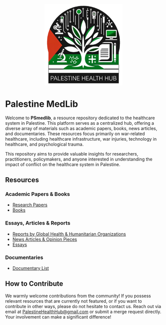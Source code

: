 <p align="center">
  <img src="gfx/PHH_Logo_transp.png" alt="Palestine Health Hub logo" width="250">
</p>


# Palestine MedLib

Welcome to **PSmedlib**, a resource repository dedicated to the healthcare system in Palestine. This platform serves as a centralized hub, offering a diverse array of materials such as academic papers, books, news articles, and documentaries. These resources focus primarily on war-related healthcare, including healthcare infrastructure, war injuries, technology in healthcare, and psychological trauma.

This repository aims to provide valuable insights for researchers, practitioners, policymakers, and anyone interested in understanding the impact of conflict on the healthcare system in Palestine.


## Resources
### Academic Papers & Books
- [Research Papers](/resources/papers.md)
- [Books](/resources/books.md)

### Essays, Articles & Reports
- [Reports by Global Health & Humanitarian Organizations](/resources/int_reports.md)
- [News Articles & Opinion Pieces](/resources/news.md)
- [Essays](/resources/essays.md)


### Documentaries
- [Documentary List](/Documentaries/documentaries.md)


## How to Contribute
We warmly welcome contributions from the community! If you possess relevant resources that are currently not featured, or if you want to contribute in other ways, please do not hesitate to contact us. Reach out via email at PalestineHealthHub@gmail.com or submit a merge request directly. Your involvement can make a significant difference!